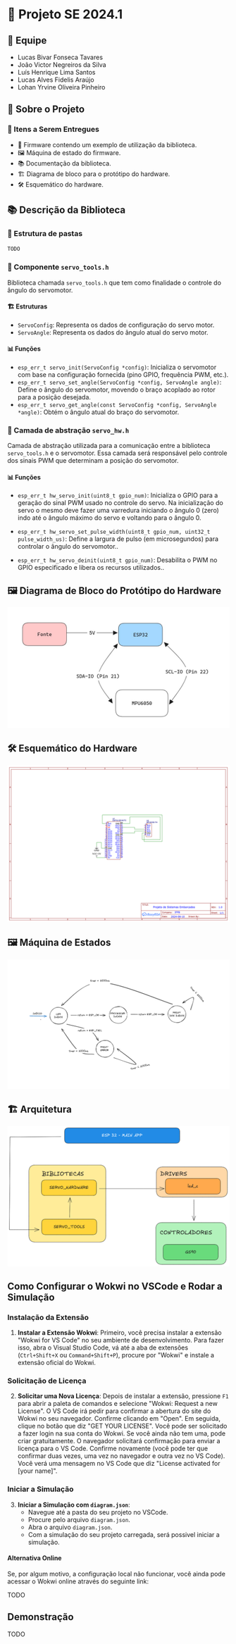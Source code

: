# 🚀 Projeto SE 2024.1

## 👥 Equipe

- Lucas Bivar Fonseca Tavares
- João Victor Negreiros da Silva
- Luís Henrique Lima Santos
- Lucas Alves Fidelis Araújo
- Lohan Yrvine Oliveira Pinheiro

## 📝 Sobre o Projeto

### 🎯 Itens a Serem Entregues

- 🧩 Firmware contendo um exemplo de utilização da biblioteca.
- 🖼️ Máquina de estado do firmware.
- 📚 Documentação da biblioteca.
- 🏗️ Diagrama de bloco para o protótipo do hardware.
- 🛠️ Esquemático do hardware.

## 📚 Descrição da Biblioteca

### 📁 Estrutura de pastas

```txt
TODO
```

### 📁 Componente `servo_tools.h`

Biblioteca chamada `servo_tools.h` que tem como finalidade o controle do ângulo do servomotor.

#### 🏗️ Estruturas

- `ServoConfig`: Representa os dados de configuração do servo motor.
- `ServoAngle`: Representa os dados do ângulo atual do servo motor.

#### 📊 Funções

- `esp_err_t servo_init(ServoConfig *config)`: Inicializa o servomotor com base na configuração fornecida (pino GPIO, frequência PWM, etc.).
- `esp_err_t servo_set_angle(ServoConfig *config, ServoAngle angle)`: Define o ângulo do servomotor, movendo o braço acoplado ao rotor para a posição desejada.
- `esp_err_t servo_get_angle(const ServoConfig *config, ServoAngle *angle)`: Obtém o ângulo atual do braço do servomotor.

### 📁 Camada de abstração `servo_hw.h`

Camada de abstração utilizada para a comunicação entre a biblioteca `servo_tools.h` e o servomotor. Essa camada será responsável pelo controle dos sinais PWM que determinam a posição do servomotor.


#### 📊 Funções

- `esp_err_t hw_servo_init(uint8_t gpio_num)`: Inicializa o GPIO para a geração do sinal PWM usado no controle do servo. Na inicialização do servo o mesmo deve fazer uma varredura iniciando o ângulo 0 (zero) indo até o ângulo máximo do servo e voltando para o ângulo 0.

- `esp_err_t hw_servo_set_pulse_width(uint8_t gpio_num, uint32_t pulse_width_us)`: Define a largura de pulso (em microsegundos) para controlar o ângulo do servomotor..
- `esp_err_t hw_servo_deinit(uint8_t gpio_num)`: Desabilita o PWM no GPIO especificado e libera os recursos utilizados..

## 🖼️ Diagrama de Bloco do Protótipo do Hardware

![Diagrama de bloco do hardware](assets/block_diagram.jpeg "Diagrama de bloco do protótipo do hardware")

## 🛠️ Esquemático do Hardware

![Esquemático do hardware](assets/electrical_diagram.png "Esquemático do protótipo do hardware")

## 🖼️ Máquina de Estados

![Máquina de Estados](assets/state_machine_v1.png "Máquina de Estados")

## 🏗️ Arquitetura

![Arquitetura](assets/arquitetura.png "Arquitetura")

## Como Configurar o Wokwi no VSCode e Rodar a Simulação

### Instalação da Extensão

1. **Instalar a Extensão Wokwi**: Primeiro, você precisa instalar a extensão "Wokwi for VS Code" no seu ambiente de desenvolvimento. Para fazer isso, abra o Visual Studio Code, vá até a aba de extensões (`Ctrl+Shift+X` ou `Command+Shift+P`), procure por "Wokwi" e instale a extensão oficial do Wokwi.

### Solicitação de Licença

2. **Solicitar uma Nova Licença**: Depois de instalar a extensão, pressione `F1` para abrir a paleta de comandos e selecione "Wokwi: Request a new License". O VS Code irá pedir para confirmar a abertura do site do Wokwi no seu navegador. Confirme clicando em "Open". Em seguida, clique no botão que diz "GET YOUR LICENSE". Você pode ser solicitado a fazer login na sua conta do Wokwi. Se você ainda não tem uma, pode criar gratuitamente. O navegador solicitará confirmação para enviar a licença para o VS Code. Confirme novamente (você pode ter que confirmar duas vezes, uma vez no navegador e outra vez no VS Code). Você verá uma mensagem no VS Code que diz "License activated for [your name]".

### Iniciar a Simulação

3. **Iniciar a Simulação com `diagram.json`**:
   - Navegue até a pasta do seu projeto no VSCode.
   - Procure pelo arquivo `diagram.json`.
   - Abra o arquivo `diagram.json`.
   - Com a simulação do seu projeto carregada, será possivel iniciar a simulação.

#### Alternativa Online

Se, por algum motivo, a configuração local não funcionar, você ainda pode acessar o Wokwi online através do seguinte link:

TODO


## Demonstração

TODO

